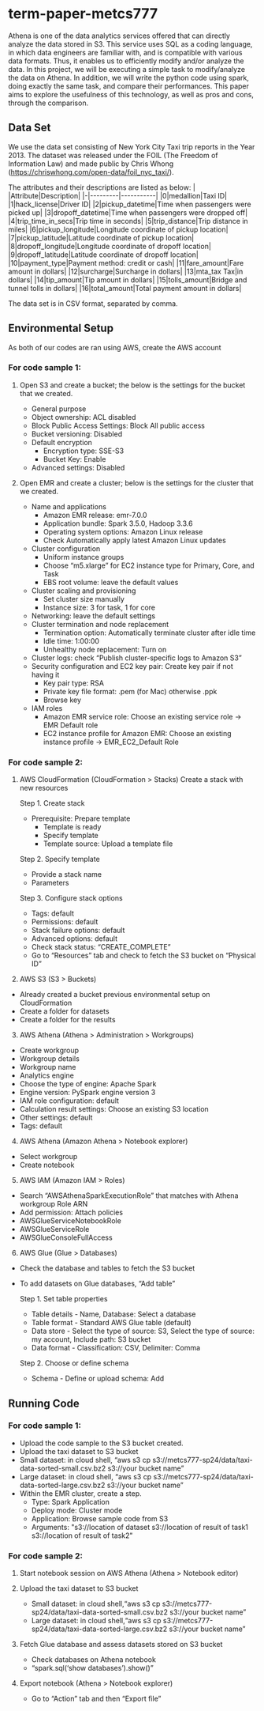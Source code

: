 # term-paper-metcs777
Athena is one of the data analytics services offered that can directly analyze the data stored in S3. This service uses SQL as a coding language, in which data engineers are familiar with, and is compatible with various data formats. Thus, it enables us to efficiently modify and/or analyze the data. In this project, we will be executing a simple task to modify/analyze the data on Athena. In addition, we will write the python code using spark, doing exactly the same task, and compare their performances. This paper aims to explore the usefulness of this technology, as well as pros and cons, through the comparison.

## Data Set
We use the data set consisting of New York City Taxi trip reports in the Year 2013. The dataset was released under the FOIL (The Freedom of Information Law) and made public by Chris Whong (<https://chriswhong.com/open-data/foil_nyc_taxi/>). 


The attributes and their descriptions are listed as below:
| |Attribute|Description|
|-|---------|-----------|
|0|medallion|Taxi ID|
|1|hack_license|Driver ID|
|2|pickup_datetime|Time when passengers were picked up|
|3|dropoff_datetime|Time when passengers were dropped off|
|4|trip_time_in_secs|Trip time in seconds|
|5|trip_distance|Trip distance in miles|
|6|pickup_longitude|Longitude coordinate of pickup location|
|7|pickup_latitude|Latitude coordinate of pickup location| 
|8|dropoff_longitude|Longitude coordinate of dropoff location|
|9|dropoff_latitude|Latitude coordinate of dropoff location| 
|10|payment_type|Payment method: credit or cash|
|11|fare_amount|Fare amount in dollars|
|12|surcharge|Surcharge in dollars|
|13|mta_tax Tax|in dollars|
|14|tip_amount|Tip amount in dollars|
|15|tolls_amount|Bridge and tunnel tolls in dollars|
|16|total_amount|Total payment amount in dollars|

The data set is in CSV format, separated by comma.


## Environmental Setup
As both of our codes are ran using AWS, create the AWS account

### For code sample 1:
1. Open S3 and create a bucket; the below is the settings for the bucket that we created.
   - General purpose
   - Object ownership: ACL disabled
   - Block Public Access Settings: Block All public access
   - Bucket versioning: Disabled
   - Default encryption
       - Encryption type: SSE-S3
       - Bucket Key: Enable
   - Advanced settings: Disabled
 
3. Open EMR and create a cluster;  below is the settings for the cluster that we created.
   - Name and applications
      - Amazon EMR release: emr-7.0.0
      - Application bundle: Spark 3.5.0, Hadoop 3.3.6
      - Operating system options: Amazon Linux release
      - Check Automatically apply latest Amazon Linux updates
   - Cluster configuration
      - Uniform instance groups
      - Choose “m5.xlarge” for EC2 instance type for Primary, Core, and Task
      - EBS root volume: leave the default values
   - Cluster scaling and provisioning
      - Set cluster size manually
      - Instance size: 3 for task, 1 for core
   - Networking: leave the default settings
   - Cluster termination and node replacement
      - Termination option: Automatically terminate cluster after idle time
      - Idle time: 1:00:00
      - Unhealthy node replacement: Turn on
   - Cluster logs: check “Publish cluster-specific logs to Amazon S3”
   - Security configuration and EC2 key pair: Create key pair if not having it
      - Key pair type: RSA
      - Private key file format: .pem (for Mac) otherwise .ppk
      - Browse key
   - IAM roles
      - Amazon EMR service role: Choose an existing service role -> EMR Default role
      - EC2 instance profile for Amazon EMR: Choose an existing instance profile -> EMR_EC2_Default Role

### For code sample 2:
1. AWS CloudFormation (CloudFormation > Stacks)
   Create a stack with new resources
   
   Step 1. Create stack

   - Prerequisite: Prepare template
        - Template is ready
        - Specify template
        - Template source: Upload a template file
  
   Step 2. Specify template

   - Provide a stack name
   - Parameters
  
   Step 3. Configure stack options

   - Tags: default
   - Permissions: default
   - Stack failure options: default
   - Advanced options: default
   - Check stack status: “CREATE_COMPLETE”
   - Go to “Resources” tab and check to fetch the S3 bucket on “Physical ID”

2. AWS S3 (S3 > Buckets)
- Already created a bucket previous environmental setup on CloudFormation
- Create a folder for datasets
- Create a folder for the results

3. AWS Athena (Athena > Administration > Workgroups)
- Create workgroup
- Workgroup details
- Workgroup name
- Analytics engine
- Choose the type of engine: Apache Spark
- Engine version: PySpark engine version 3
- IAM role configuration: default
- Calculation result settings: Choose an existing S3 location
- Other settings: default
- Tags: default

4. AWS Athena (Amazon Athena > Notebook explorer)
- Select workgroup
- Create notebook

5. AWS IAM (Amazon IAM > Roles)
- Search “AWSAthenaSparkExecutionRole” that matches with Athena workgroup Role ARN
- Add permission: Attach policies
- AWSGlueServiceNotebookRole
- AWSGlueServiceRole
- AWSGlueConsoleFullAccess

6. AWS Glue (Glue > Databases)
- Check the database and tables to fetch the S3 bucket
- To add datasets on Glue databases, “Add table”
  
   Step 1. Set table properties
  
   - Table details - Name, Database: Select a database
   - Table format - Standard AWS Glue table (default)
   - Data store - Select the type of source: S3, Select the type of source: my account, Include path: S3 bucket
   - Data format - Classification: CSV, Delimiter: Comma
  
   Step 2. Choose or define schema
   - Schema - Define or upload schema: Add

## Running Code

### For code sample 1:
- Upload the code sample to the S3 bucket created.
- Upload the taxi dataset to S3 bucket
- Small dataset: in cloud shell,  “aws s3 cp s3://metcs777-sp24/data/taxi-data-sorted-small.csv.bz2 s3://your bucket name”
- Large dataset: in cloud shell,  “aws s3 cp s3://metcs777-sp24/data/taxi-data-sorted-large.csv.bz2 s3://your bucket name”
- Within the EMR cluster, create a step.
   - Type: Spark Application
   - Deploy mode: Cluster mode
   - Application: Browse sample code from S3
   - Arguments: "s3://location of dataset s3://location of result of task1 s3://location of result of task2"

### For code sample 2:

1. Start notebook session on AWS Athena (Athena > Notebook editor)

2. Upload the taxi dataset to S3 bucket
   - Small dataset: in cloud shell,“aws s3 cp s3://metcs777-sp24/data/taxi-data-sorted-small.csv.bz2 s3://your bucket name”
   - Large dataset: in cloud shell,“aws s3 cp s3://metcs777-sp24/data/taxi-data-sorted-large.csv.bz2 s3://your bucket name”

3. Fetch Glue database and assess datasets stored on S3 bucket
   - Check databases on Athena notebook
   - “spark.sql(‘show databases’).show()”

4. Export notebook (Athena > Notebook explorer)
   - Go to “Action” tab and then “Export file”



